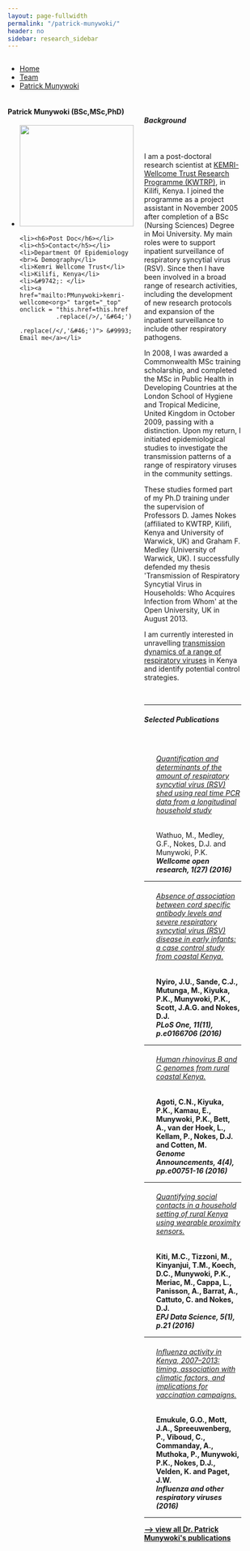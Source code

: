 ```yaml
---
layout: page-fullwidth
permalink: "/patrick-munywoki/"
header: no
sidebar: research_sidebar
---
```


<!-- subheadline: "Biography"
<!-- breadcrumbs -->
<div class="row fullWidth">
<div class="large-12 columns">
<ul class="breadcrumbs">
  <li><a href="#">Home</a></li>
  <li><a href="{{ site.url }}/team">Team</a></li>
  <li class="unavailable"><a href="#">Patrick Munywoki</a></li>
</ul>
</div>
</div>

<!-- contact div -->

<div class = "row">
<!-- contact block -->
<div class = "large-12 columns">

<div class = "large-3 columns">
<div class="sidebar text-center">
  <h4>Patrick Munywoki (BSc,MSc,PhD)</h4>

<ul class="nobull">
	<li><img src="{{ site.url }}/images/Patrick-Munywoki.jpg" alt="" height="200" width="225"></li>

	<li><h6>Post Doc</h6></li>
	<li><h5>Contact</h5></li>
	<li>Department Of Epidemiology <br>& Demography</li>
	<li>Kemri Wellcome Trust</li>
	<li>Kilifi, Kenya</li>
	<li>&#9742;: </li>
	<li><a href="mailto:PMunywoki>kemri-wellcome<org>" target="_top" onclick = "this.href=this.href
              .replace(/>/,'&#64;')
              .replace(/</,'&#46;')"> &#9993; Email me</a></li>
	
</ul>
</div>
</div>


<!-- Content -->
<div class = "large-9 columns">
<div class="row">
<br>
<h5>Background</h5>
<br>
<p class="text-justify">
I am a post-doctoral research scientist at <a href="http://www.kemri-wellcome.org" target="blank">KEMRI-Wellcome Trust Research Programme (KWTRP)</a>, in Kilifi, Kenya. I joined the programme as a project assistant in November 2005 after completion of a BSc (Nursing Sciences) Degree in Moi University. My main roles were to support inpatient surveillance of respiratory syncytial virus (RSV). Since then I have been involved in a broad range of research activities, including the development of new research protocols and expansion of the inpatient surveillance to include other respiratory pathogens. 
</p>

<p class="text-justify">
 In 2008, I was awarded a Commonwealth MSc training scholarship, and completed the MSc in Public Health in Developing Countries at the London School of Hygiene and Tropical Medicine, United Kingdom in October 2009, passing with a distinction. Upon my return, I initiated epidemiological studies to investigate the transmission patterns of a range of respiratory viruses in the community settings. 
</p>

<p class="text-justify">
These studies formed part of my Ph.D training under the supervision of Professors D. James Nokes (affiliated to KWTRP, Kilifi, Kenya and University of Warwick, UK) and Graham F. Medley (University of Warwick, UK). I  successfully defended my  thesis 'Transmission of Respiratory Syncytial Virus in Households: Who Acquires Infection from Whom' at the Open University, UK in August 2013.
</p>

<p class="text-justify">
I am  currently interested in unravelling <a href="{{ site.url }}/spred-kenya" >transmission dynamics of a range
of respiratory viruses</a>
in Kenya and identify potential control strategies.

</p>


<!-- Affiliation 
<p><h5>Affiliation</h5></p>
<ul>
<li><a href="#"></a></li>
</ul>
</div> -->
<!--  -->


<!-- Current Projects
<div class="row">
<p><h5>Current Projects </h5></p>
<ul>
<li><strong></strong> 
<br> Funded by: </li>
</ul>
</div> -->


<!-- publications -->

<br>

<hr>
<div class="row">
<h5>Selected Publications </h5>
</div>
<br>



<div class="row">
<ul class="nobull">
	<h6><a href="">Quantification and determinants of the amount of respiratory syncytial virus (RSV) shed using real time PCR data from a longitudinal household study</a></h6>
	<p>Wathuo, M., Medley, G.F., Nokes, D.J. and Munywoki, P.K.
	<br><em><strong> Wellcome open research, 1(27) (2016)</em> </p>
</ul>
</div>
<hr>

<div class="row">
<ul class="nobull">
	<h6><a href="">Absence of association between cord specific antibody levels and severe respiratory syncytial virus (RSV) disease in early infants: a case control study from coastal Kenya.</a></h6>
	<p>Nyiro, J.U., Sande, C.J., Mutunga, M., Kiyuka, P.K., Munywoki, P.K., Scott, J.A.G. and Nokes, D.J.
	<br><em><strong>PLoS One, 11(11), p.e0166706 (2016)</em> </p>
</ul>
</div>
<hr>

<div class="row">
<ul class="nobull">
	<h6><a href="">Human rhinovirus B and C genomes from rural coastal Kenya.</a></h6>
	<p>Agoti, C.N., Kiyuka, P.K., Kamau, E., Munywoki, P.K., Bett, A., van der Hoek, L., Kellam, P., Nokes, D.J. and Cotten, M. 
	<br><em><strong>Genome Announcements, 4(4), pp.e00751-16 (2016)</strong></em> </p>
</ul>
</div>
<hr>

<div class="row">
<ul class="nobull">
	<h6><a href="">Quantifying social contacts in a household setting of rural Kenya using wearable proximity sensors.</a></h6>
	<p>Kiti, M.C., Tizzoni, M., Kinyanjui, T.M., Koech, D.C., Munywoki, P.K., Meriac, M., Cappa, L., Panisson, A., Barrat, A., Cattuto, C. and Nokes, D.J.
	<br><em><strong>EPJ Data Science, 5(1), p.21 (2016)</strong></em> </p>
</ul>
</div>
<hr>

<div class="row">
<ul class="nobull">
	<h6><a href="">Influenza activity in Kenya, 2007–2013: timing, association with climatic factors, and implications for vaccination campaigns.</a></h6>
	<p>Emukule, G.O., Mott, J.A., Spreeuwenberg, P., Viboud, C., Commanday, A., Muthoka, P., Munywoki, P.K., Nokes, D.J., Velden, K. and Paget, J.W.
	<br><em><strong>Influenza and other respiratory viruses (2016)</strong></em> </p>
</ul>
</div>
<hr>
<a href="https://www.ncbi.nlm.nih.gov/pubmed/?term=patrick+Munywoki" target="_blank"> --> view all Dr. Patrick Munywoki's publications</a>

</div>

</div>
</div>




